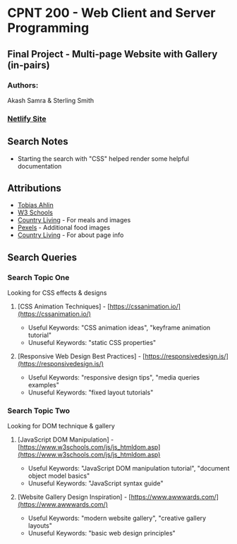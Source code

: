 # CPNT 200 - Web Client and Server Programming

## Final Project - Multi-page Website with Gallery (in-pairs)

### Authors: 
Akash Samra & Sterling Smith

### [Netlify Site](https://coruscating-moonbeam-19bfc6.netlify.app/)

## Search Notes

- Starting the search with "CSS" helped render some helpful documentation

## Attributions

- [Tobias Ahlin](https://tobiasahlin.com/blog/how-to-animate-box-shadow/)
- [W3 Schools](https://www.w3schools.com/cssref/css3_pr_box_shadow.php)
- [Country Living](https://www.countryliving.com/food-drinks/g648/quick-easy-dinner-recipes/?utm_source=go[%E2%80%A6]FwVvldgu8SyGM5CFfCrV7ty5JhSjJuPW5fTmPV8h6wXWBoC7VwQAvD_BwE) - For meals and images
- [Pexels](https://www.pexels.com/) - Additional food images
- [Country Living](https://www.countryliving.com/food-drinks/g648/quick-easy-dinner-recipes/?utm_source=google&utm_medium=cpc&utm_campaign=arb_ga_clv_d_bm_prog_org_us_g648&gclid=CjwKCAiA9dGqBhAqEiwAmRpTC-LCreRU2FwVvldgu8SyGM5CFfCrV7ty5JhSjJuPW5fTmPV8h6wXWBoC7VwQAvD_BwE) - For about page info

## Search Queries

### Search Topic One
Looking for CSS effects & designs
1. [CSS Animation Techniques] - [https://cssanimation.io/](https://cssanimation.io/)
    - Useful Keywords: "CSS animation ideas", "keyframe animation tutorial"
    - Unuseful Keywords: "static CSS properties"

2. [Responsive Web Design Best Practices] - [https://responsivedesign.is/](https://responsivedesign.is/)
    - Useful Keywords: "responsive design tips", "media queries examples"
    - Unuseful Keywords: "fixed layout tutorials"

### Search Topic Two
Looking for DOM technique & gallery 
1. [JavaScript DOM Manipulation] - [https://www.w3schools.com/js/js_htmldom.asp](https://www.w3schools.com/js/js_htmldom.asp)
    - Useful Keywords: "JavaScript DOM manipulation tutorial", "document object model basics"
    - Unuseful Keywords: "JavaScript syntax guide"

2. [Website Gallery Design Inspiration] - [https://www.awwwards.com/](https://www.awwwards.com/)
    - Useful Keywords: "modern website gallery", "creative gallery layouts"
    - Unuseful Keywords: "basic web design principles"

